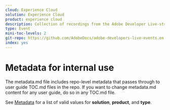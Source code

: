 ```yaml
---
cloud: Experience Cloud
solution: Experience Cloud
product: experience cloud
description: Collection of recordings from the Adobe Developer Live-streamed events.
type: Event
mini-toc-levels: 2
git-repo: https://github.com/AdobeDocs/adobe-developers-live-events.en
index: yes
---
```


# Metadata for internal use

The metadata.md file includes repo-level metadata that passes through to user guide TOC.md files in the repo. If you want to change metadata.md content for any user guide, do so in any TOC.md file.

See [Metadata](https://experienceleague.adobe.com/docs/authoring-guide-exl/using/editing/user-guide-setup/metadata.html?lang=en) for a list of valid values for **solution**, **product**, and **type**.

